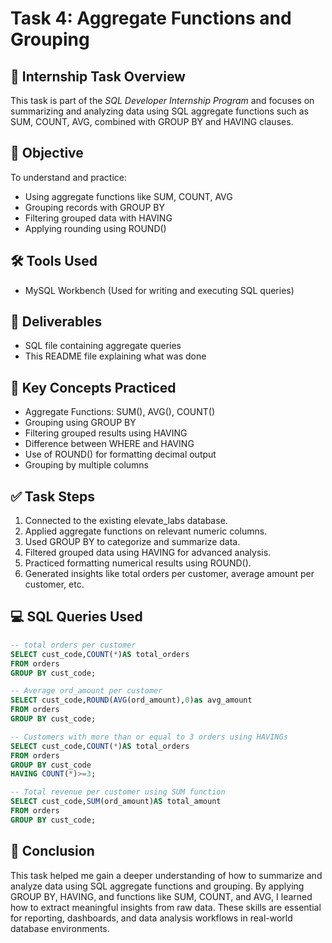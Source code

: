 # Task 4: Aggregate Functions and Grouping

## 📘 Internship Task Overview

This task is part of the *SQL Developer Internship Program* and focuses on summarizing and analyzing data using SQL aggregate functions such as SUM, COUNT, AVG, combined with GROUP BY and HAVING clauses.

## 🎯 Objective

To understand and practice:
- Using aggregate functions like SUM, COUNT, AVG
- Grouping records with GROUP BY
- Filtering grouped data with HAVING
- Applying rounding using ROUND()

## 🛠️ Tools Used

- MySQL Workbench
(Used for writing and executing SQL queries)

## 📁 Deliverables

- SQL file containing aggregate queries  
- This README file explaining what was done

## 🧱 Key Concepts Practiced

- Aggregate Functions: SUM(), AVG(), COUNT()  
- Grouping using GROUP BY  
- Filtering grouped results using HAVING  
- Difference between WHERE and HAVING  
- Use of ROUND() for formatting decimal output  
- Grouping by multiple columns

## ✅ Task Steps

1. Connected to the existing elevate_labs database.
2. Applied aggregate functions on relevant numeric columns.
3. Used GROUP BY to categorize and summarize data.
4. Filtered grouped data using HAVING for advanced analysis.
5. Practiced formatting numerical results using ROUND().
6. Generated insights like total orders per customer, average amount per customer, etc.

## 💻 SQL Queries Used

```sql
-- total orders per customer
SELECT cust_code,COUNT(*)AS total_orders 
FROM orders
GROUP BY cust_code;

-- Average ord_amount per customer
SELECT cust_code,ROUND(AVG(ord_amount),0)as avg_amount
FROM orders
GROUP BY cust_code;

-- Customers with more than or equal to 3 orders using HAVINGs
SELECT cust_code,COUNT(*)AS total_orders 
FROM orders 
GROUP BY cust_code
HAVING COUNT(*)>=3;

-- Total revenue per customer using SUM function
SELECT cust_code,SUM(ord_amount)AS total_amount
FROM orders
GROUP BY cust_code;
```
## 📌 Conclusion

This task helped me gain a deeper understanding of how to summarize and analyze data using SQL aggregate functions and grouping. By applying GROUP BY, HAVING, and functions like SUM, COUNT, and AVG, I learned how to extract meaningful insights from raw data. These skills are essential for reporting, dashboards, and data analysis workflows in real-world database environments.
